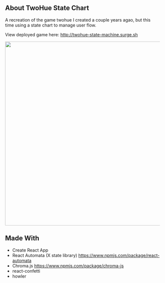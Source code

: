 ## About TwoHue State Chart

A recreation of the game twohue I created a couple years agao, but this time using a state chart to manage user flow.

View deployed game here: http://twohue-state-machine.surge.sh

<img src="https://i.imgur.com/dDYHfb6.png" width="600">

## Made With
- Create React App
- React Automata (X state library) https://www.npmjs.com/package/react-automata
- Chroma.js https://www.npmjs.com/package/chroma-js
- react-confetti
- howler
